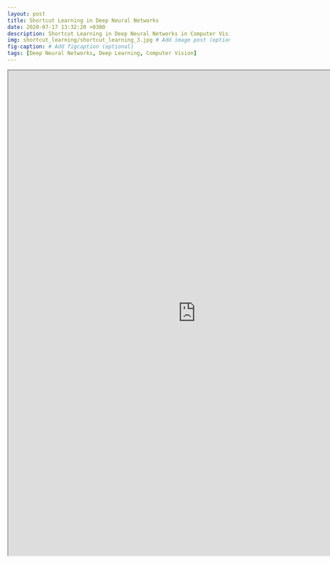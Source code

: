 ```yaml
---
layout: post
title: Shortcut Learning in Deep Neural Networks
date: 2020-07-17 13:32:20 +0300
description: Shortcut Learning in Deep Neural Networks in Computer Vision
img: shortcut_learning/shortcut_learning_3.jpg # Add image post (optional)
fig-caption: # Add figcaption (optional)
tags: [Deep Neural Networks, Deep Learning, Computer Vision]
---
```



<iframe src="https://drive.google.com/file/d/1WfyveeaEXE0GExoUBYrnYTEJYc_aLvO-/preview" width="850" height="1100"></iframe>

